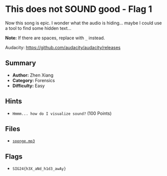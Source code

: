# This does not SOUND good - Flag 1

Now this song is epic.
I wonder what the audio is hiding... maybe I could use a tool to find some hidden text...

**Note:** If there are spaces, replace with `_` instead.

Audacity: https://github.com/audacity/audacity/releases

## Summary
- **Author:** Zhen Xiang
- **Category:** Forensics
- **Difficulty:** Easy

## Hints
- `Hmmm... how do I visualize sound?` (100 Points)

## Files
- [`sponge.mp3`](./dist/sponge.mp3)

## Flags
- `SIG24{h3X_aNd_h1d3_awAy}`
